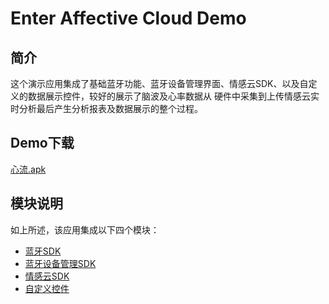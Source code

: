 # Enter Affective Cloud Demo 

## 简介

这个演示应用集成了基础蓝牙功能、蓝牙设备管理界面、情感云SDK、以及自定义的数据展示控件，较好的展示了脑波及心率数据从
硬件中采集到上传情感云实时分析最后产生分析报表及数据展示的整个过程。

## Demo下载

[心流.apk](https://fir.im/69hz)

## 模块说明

如上所述，该应用集成以下四个模块：

- [蓝牙SDK](https://github.com/Entertech/Enter-Biomodule-BLE-Android-SDK/tree/master/ble)
- [蓝牙设备管理SDK](https://github.com/Entertech/Enter-Biomodule-BLE-Android-SDK/tree/master/bleuisdk)
- [情感云SDK](https://github.com/Entertech/Enter-AffectiveCloud-Android-SDK)
- [自定义控件](https://github.com/Entertech/Enter-UIComponent-Android-SDK)


